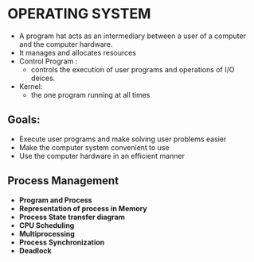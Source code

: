 # OPERATING SYSTEM

* A program hat acts as an intermediary between a user of a computer and the computer hardware.
* It manages and allocates resources
* Control Program :
  * controls the execution of user programs and operations of I/O deices.
* Kernel:
  * the one program running at all times 

## Goals:

* Execute user programs and make solving user problems easier
* Make the computer system convenient to use
* Use the computer hardware in an efficient manner

## Process Management

* **Program and Process**
* **Representation of process in Memory**
* **Process State transfer diagram**
* **CPU Scheduling**
* **Multiprocessing**
* **Process Synchronization**
* **Deadlock**




